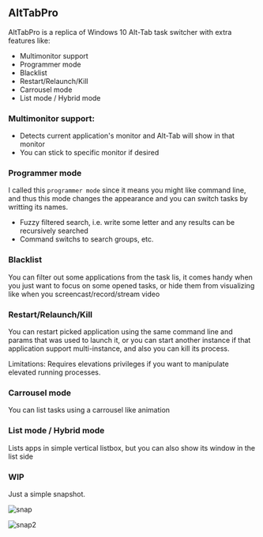 AltTabPro
---------

AltTabPro is a replica of Windows 10 Alt-Tab task switcher with extra features like:

- Multimonitor support
- Programmer mode
- Blacklist
- Restart/Relaunch/Kill
- Carrousel mode
- List mode / Hybrid mode

### Multimonitor support:

- Detects current application's monitor and Alt-Tab will show in that monitor
- You can stick to specific monitor if desired

### Programmer mode

I called this `programmer mode` since it means you might like command line, and thus this mode
changes the appearance and you can switch tasks by writting its names.

- Fuzzy filtered search, i.e. write some letter and any results can be recursively searched
- Command switchs to search groups, etc.

### Blacklist

You can filter out some applications from the task lis, it comes handy when you just want to focus on some
opened tasks, or hide them from visualizing like when you screencast/record/stream video 

### Restart/Relaunch/Kill

You can restart picked application using the same command line and params that was used to launch it, 
or you can start another instance if that application support multi-instance, and also you can kill its process.

Limitations: Requires elevations privileges if you want to manipulate elevated running processes.

### Carrousel mode

You can list tasks using a carrousel like animation

### List mode / Hybrid mode

Lists apps in simple vertical listbox, but you can also show its window in the list side

### WIP

Just a simple snapshot.

![snap](https://i.imgur.com/mSZWNpV.png)

![snap2](https://i.imgur.com/bq8wq8W.png)
